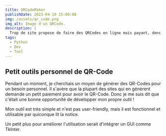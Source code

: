 ```yaml
---
title: QRCodeMaker
publishDate: 2023-04-10 15:00:00
img: /assets/qr_code.png
img_alt: Image d'un QRCode.
description: |
  Trop de site propose de faire des QRCodes en ligne mais payant, donc en voici un gratuit !
tags:
  - Python
  - Dev
  - Tool
---
```


## Petit outils personnel de QR-Code

Pendant un moment, je cherchais un moyen de générer des QR-Codes pour un besoin personnel. Il s'avère que la plupart des sites qui en génèrent demande un petit paiement pour avoir le QR-Code. Donc je me suis dit que c'était une bonne opportunité de développer mon propre outil !

Mon outil est très simple et n'est pas user-friendly, mais il est fonctionnel et utilisable par quiconque lit la notice.

Un petit plus pour améliorer l'utilisation serait d'intégrer un GUI comme TkInter.